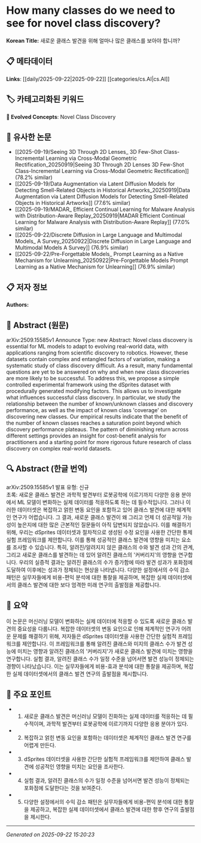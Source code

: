 # How many classes do we need to see for novel class discovery?

**Korean Title:** 새로운 클래스 발견을 위해 얼마나 많은 클래스를 보아야 합니까?

## 📋 메타데이터

**Links**: [[daily/2025-09-22|2025-09-22]] [[categories/cs.AI|cs.AI]]

## 🏷️ 카테고리화된 키워드
**🚀 Evolved Concepts**: Novel Class Discovery

## 🔗 유사한 논문
- [[2025-09-19/Seeing 3D Through 2D Lenses_ 3D Few-Shot Class-Incremental Learning via Cross-Modal Geometric Rectification_20250919|Seeing 3D Through 2D Lenses 3D Few-Shot Class-Incremental Learning via Cross-Modal Geometric Rectification]] (78.2% similar)
- [[2025-09-19/Data Augmentation via Latent Diffusion Models for Detecting Smell-Related Objects in Historical Artworks_20250919|Data Augmentation via Latent Diffusion Models for Detecting Smell-Related Objects in Historical Artworks]] (77.6% similar)
- [[2025-09-19/MADAR_ Efficient Continual Learning for Malware Analysis with Distribution-Aware Replay_20250919|MADAR Efficient Continual Learning for Malware Analysis with Distribution-Aware Replay]] (77.0% similar)
- [[2025-09-22/Discrete Diffusion in Large Language and Multimodal Models_ A Survey_20250922|Discrete Diffusion in Large Language and Multimodal Models A Survey]] (76.9% similar)
- [[2025-09-22/Pre-Forgettable Models_ Prompt Learning as a Native Mechanism for Unlearning_20250922|Pre-Forgettable Models Prompt Learning as a Native Mechanism for Unlearning]] (76.9% similar)

## 📋 저자 정보

**Authors:** 

## 📄 Abstract (원문)

arXiv:2509.15585v1 Announce Type: new 
Abstract: Novel class discovery is essential for ML models to adapt to evolving real-world data, with applications ranging from scientific discovery to robotics. However, these datasets contain complex and entangled factors of variation, making a systematic study of class discovery difficult. As a result, many fundamental questions are yet to be answered on why and when new class discoveries are more likely to be successful. To address this, we propose a simple controlled experimental framework using the dSprites dataset with procedurally generated modifying factors. This allows us to investigate what influences successful class discovery. In particular, we study the relationship between the number of known/unknown classes and discovery performance, as well as the impact of known class 'coverage' on discovering new classes. Our empirical results indicate that the benefit of the number of known classes reaches a saturation point beyond which discovery performance plateaus. The pattern of diminishing return across different settings provides an insight for cost-benefit analysis for practitioners and a starting point for more rigorous future research of class discovery on complex real-world datasets.

## 🔍 Abstract (한글 번역)

arXiv:2509.15585v1 발표 유형: 신규  
초록: 새로운 클래스 발견은 과학적 발견부터 로봇공학에 이르기까지 다양한 응용 분야에서 ML 모델이 변화하는 실제 데이터를 적응하도록 하는 데 필수적입니다. 그러나 이러한 데이터셋은 복잡하고 얽힌 변동 요인을 포함하고 있어 클래스 발견에 대한 체계적인 연구가 어렵습니다. 그 결과, 새로운 클래스 발견이 왜 그리고 언제 더 성공적일 가능성이 높은지에 대한 많은 근본적인 질문들이 아직 답변되지 않았습니다. 이를 해결하기 위해, 우리는 dSprites 데이터셋과 절차적으로 생성된 수정 요인을 사용한 간단한 통제 실험 프레임워크를 제안합니다. 이를 통해 성공적인 클래스 발견에 영향을 미치는 요소를 조사할 수 있습니다. 특히, 알려진/알려지지 않은 클래스의 수와 발견 성과 간의 관계, 그리고 새로운 클래스를 발견하는 데 있어 알려진 클래스의 '커버리지'의 영향을 연구합니다. 우리의 실증적 결과는 알려진 클래스의 수가 증가함에 따라 발견 성과가 포화점에 도달하여 이후에는 성과가 정체되는 현상을 나타냅니다. 다양한 설정에서의 수익 감소 패턴은 실무자들에게 비용-편익 분석에 대한 통찰을 제공하며, 복잡한 실제 데이터셋에서의 클래스 발견에 대한 보다 엄격한 미래 연구의 출발점을 제공합니다.

## 📝 요약

이 논문은 머신러닝 모델이 변화하는 실제 데이터에 적응할 수 있도록 새로운 클래스 발견의 중요성을 다룹니다. 복잡한 데이터셋의 변동 요인으로 인해 체계적인 연구가 어려운 문제를 해결하기 위해, 저자들은 dSprites 데이터셋을 사용한 간단한 실험적 프레임워크를 제안합니다. 이 프레임워크를 통해 알려진 클래스와 미지의 클래스 수가 발견 성능에 미치는 영향과 알려진 클래스의 '커버리지'가 새로운 클래스 발견에 미치는 영향을 연구합니다. 실험 결과, 알려진 클래스 수가 일정 수준을 넘어서면 발견 성능이 정체되는 경향이 나타났습니다. 이는 실무자들에게 비용-효과 분석에 대한 통찰을 제공하며, 복잡한 실제 데이터셋에서의 클래스 발견 연구의 출발점을 제시합니다.

## 🎯 주요 포인트

- 1. 새로운 클래스 발견은 머신러닝 모델이 진화하는 실제 데이터를 적응하는 데 필수적이며, 과학적 발견부터 로봇공학에 이르기까지 다양한 응용 분야가 있다.

- 2. 복잡하고 얽힌 변동 요인을 포함하는 데이터셋은 체계적인 클래스 발견 연구를 어렵게 만든다.

- 3. dSprites 데이터셋을 사용한 간단한 실험적 프레임워크를 제안하여 클래스 발견에 성공적인 영향을 미치는 요인을 조사한다.

- 4. 실험 결과, 알려진 클래스의 수가 일정 수준을 넘어서면 발견 성능이 정체되는 포화점에 도달한다는 것을 보여준다.

- 5. 다양한 설정에서의 수익 감소 패턴은 실무자들에게 비용-편익 분석에 대한 통찰을 제공하고, 복잡한 실제 데이터셋에서 클래스 발견에 대한 향후 연구의 출발점을 제시한다.

---

*Generated on 2025-09-22 15:20:23*